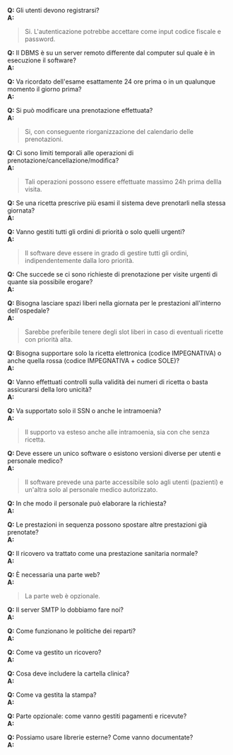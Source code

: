 __Q:__ Gli utenti devono registrarsi?  
__A:__ 
> Si. L'autenticazione potrebbe accettare come input codice fiscale e password.


__Q:__ Il DBMS è su un server remoto differente dal computer sul quale è in esecuzione il software?  
__A:__
>

__Q:__ Va ricordato dell'esame esattamente 24 ore prima o in un qualunque momento il giorno prima?  
__A:__
> 

__Q:__ Si può modificare una prenotazione effettuata?  
__A:__ 
> Si, con conseguente riorganizzazione del calendario delle prenotazioni.

__Q:__ Ci sono limiti temporali alle operazioni di prenotazione/cancellazione/modifica?  
__A:__ 
> Tali operazioni possono essere effettuate massimo 24h prima dellla visita.

__Q:__ Se una ricetta prescrive più esami il sistema deve prenotarli nella stessa giornata?  
__A:__ 
> 

__Q:__ Vanno gestiti tutti gli ordini di priorità o solo quelli urgenti?  
__A:__ 
> Il software deve essere in grado di gestire tutti gli ordini, indipendentemente dalla loro priorità.

__Q:__ Che succede se ci sono richieste di prenotazione per visite urgenti di quante sia possibile erogare?  
__A:__ 
> 

__Q:__ Bisogna lasciare spazi liberi nella giornata per le prestazioni all'interno dell'ospedale?  
__A:__ 
> Sarebbe preferibile tenere degli slot liberi in caso di eventuali ricette con priorità alta.

__Q:__ Bisogna supportare solo la ricetta elettronica (codice IMPEGNATIVA) o anche quella rossa (codice IMPEGNATIVA + codice SOLE)?  
__A:__
> 

__Q:__ Vanno effettuati controlli sulla validità dei numeri di ricetta o basta assicurarsi della loro unicità?  
__A:__
> 

__Q:__ Va supportato solo il SSN o anche le intramoenia?  
__A:__ 
> Il supporto va esteso anche alle intramoenia, sia con che senza ricetta.

__Q:__ Deve essere un unico software o esistono versioni diverse per utenti e personale medico?  
__A:__ 
> Il software prevede una parte accessibile solo agli utenti (pazienti) e un'altra solo al personale medico autorizzato.
 
__Q:__ In che modo il personale può elaborare la richiesta?  
__A:__
>

__Q:__ Le prestazioni in sequenza possono spostare altre prestazioni già prenotate?  
__A:__
> 

__Q:__ Il ricovero va trattato come una prestazione sanitaria normale?  
__A:__
> 

__Q:__ È necessaria una parte web?  
__A:__
>  La parte web è opzionale.
 
__Q:__ Il server SMTP lo dobbiamo fare noi?  
__A:__
>
 
__Q:__ Come funzionano le politiche dei reparti?  
__A:__
>

__Q:__ Come va gestito un ricovero?  
__A:__
> 

__Q:__ Cosa deve includere la cartella clinica?  
__A:__
>

__Q:__ Come va gestita la stampa?  
__A:__
>

__Q:__ Parte opzionale: come vanno gestiti pagamenti e ricevute?  
__A:__
>

__Q:__ Possiamo usare librerie esterne? Come vanno documentate?  
__A:__
> 
